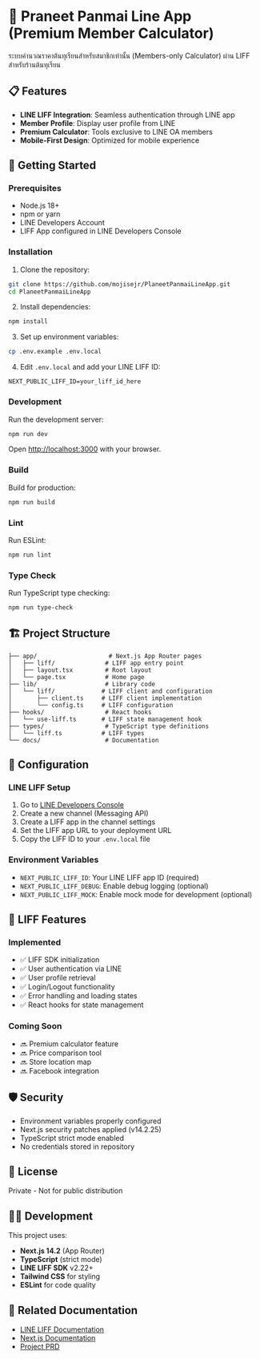 # 🌱 Praneet Panmai Line App (Premium Member Calculator)

ระบบคำนวณราคาต้นทุเรียนสำหรับสมาชิกเท่านั้น (Members-only Calculator) ผ่าน LIFF สำหรับร้านต้นทุเรียน

## 📋 Features

- **LINE LIFF Integration**: Seamless authentication through LINE app
- **Member Profile**: Display user profile from LINE
- **Premium Calculator**: Tools exclusive to LINE OA members
- **Mobile-First Design**: Optimized for mobile experience

## 🚀 Getting Started

### Prerequisites

- Node.js 18+ 
- npm or yarn
- LINE Developers Account
- LIFF App configured in LINE Developers Console

### Installation

1. Clone the repository:
```bash
git clone https://github.com/mojisejr/PlaneetPanmaiLineApp.git
cd PlaneetPanmaiLineApp
```

2. Install dependencies:
```bash
npm install
```

3. Set up environment variables:
```bash
cp .env.example .env.local
```

4. Edit `.env.local` and add your LINE LIFF ID:
```
NEXT_PUBLIC_LIFF_ID=your_liff_id_here
```

### Development

Run the development server:
```bash
npm run dev
```

Open [http://localhost:3000](http://localhost:3000) with your browser.

### Build

Build for production:
```bash
npm run build
```

### Lint

Run ESLint:
```bash
npm run lint
```

### Type Check

Run TypeScript type checking:
```bash
npm run type-check
```

## 🏗️ Project Structure

```
├── app/                    # Next.js App Router pages
│   ├── liff/              # LIFF app entry point
│   ├── layout.tsx         # Root layout
│   └── page.tsx           # Home page
├── lib/                   # Library code
│   └── liff/             # LIFF client and configuration
│       ├── client.ts     # LIFF client implementation
│       └── config.ts     # LIFF configuration
├── hooks/                 # React hooks
│   └── use-liff.ts       # LIFF state management hook
├── types/                 # TypeScript type definitions
│   └── liff.ts           # LIFF types
└── docs/                  # Documentation
```

## 🔧 Configuration

### LINE LIFF Setup

1. Go to [LINE Developers Console](https://developers.line.biz/)
2. Create a new channel (Messaging API)
3. Create a LIFF app in the channel settings
4. Set the LIFF app URL to your deployment URL
5. Copy the LIFF ID to your `.env.local` file

### Environment Variables

- `NEXT_PUBLIC_LIFF_ID`: Your LINE LIFF app ID (required)
- `NEXT_PUBLIC_LIFF_DEBUG`: Enable debug logging (optional)
- `NEXT_PUBLIC_LIFF_MOCK`: Enable mock mode for development (optional)

## 📱 LIFF Features

### Implemented

- ✅ LIFF SDK initialization
- ✅ User authentication via LINE
- ✅ User profile retrieval
- ✅ Login/Logout functionality
- ✅ Error handling and loading states
- ✅ React hooks for state management

### Coming Soon

- 🔜 Premium calculator feature
- 🔜 Price comparison tool
- 🔜 Store location map
- 🔜 Facebook integration

## 🛡️ Security

- Environment variables properly configured
- Next.js security patches applied (v14.2.25)
- TypeScript strict mode enabled
- No credentials stored in repository

## 📝 License

Private - Not for public distribution

## 👨‍💻 Development

This project uses:
- **Next.js 14.2** (App Router)
- **TypeScript** (strict mode)
- **LINE LIFF SDK** v2.22+
- **Tailwind CSS** for styling
- **ESLint** for code quality

## 🔗 Related Documentation

- [LINE LIFF Documentation](https://developers.line.biz/en/docs/liff/overview/)
- [Next.js Documentation](https://nextjs.org/docs)
- [Project PRD](./docs/PRD.md)
